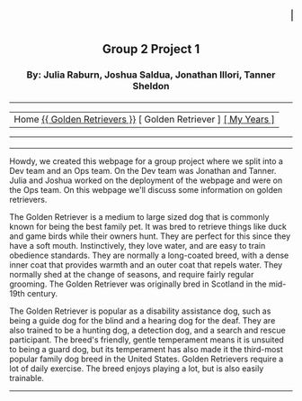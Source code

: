 <html>
<head>
<title>Group 2:TCMG 412</title>

</head>


<tr>


<h1><marquee>Howdy!</marquee></h1>
<h2 align="center">Group 2 Project 1</h2>
<h3 align="center">By: Julia Raburn, Joshua Saldua, Jonathan Illori, Tanner Sheldon</h3>
<h4 align="center">
 
<hr align="center">
<center><table><tr><td > Home <a href={{ goldenretriever.md }}>{{ Golden Retrievers }}</a> [ Golden Retriever ] </a> <a href= "myyears.html"> [ My Years ]  </a></td> </tr></table></center>
<hr align="center">

<script type="text/javascript"> 
function display_c(){
var refresh=1000; // Refresh rate in milli seconds
mytime=setTimeout('display_ct()',refresh)
}

function display_ct() {
var x = new Date()
document.getElementById('ct').innerHTML = x;
display_c();
 }
</script>

<span id='ct' ></span>
</h4>
<hr align="center">

<p>	Howdy, we created this webpage for a group project where we split into a Dev team and an Ops team. On the Dev team was Jonathan and Tanner. Julia and Joshua worked on the deployment of the webpage and were on the Ops team. On this webpage we'll discuss some information on golden retrievers.
</p>
<p>	The Golden Retriever is a medium to large sized dog that is commonly known for being the best family pet. It was bred to retrieve things like duck and game birds while their owners hunt. They are perfect for this since they have a soft mouth. Instinctively, they love water, and are easy to train obedience standards. They are normally a long-coated breed, with a dense inner coat that provides warmth and an outer coat that repels water. They normally shed at the change of seasons, and require fairly regular grooming. The Golden Retriever was originally bred in Scotland in the mid-19th century.
</p>
<p>The Golden Retriever is popular as a disability assistance dog, such as being a guide dog for the blind and a hearing dog for the deaf. They are also trained to be a hunting dog, a detection dog, and a search and rescue participant. The breed's friendly, gentle temperament means it is unsuited to being a guard dog, but its temperament has also made it the third-most popular family dog breed in the United States. Golden Retrievers require a lot of daily exercise. The breed enjoys playing a lot, but is also easily trainable.
</p>

<hr align="center">
